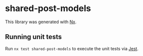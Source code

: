 # shared-post-models

This library was generated with [Nx](https://nx.dev).

## Running unit tests

Run `nx test shared-post-models` to execute the unit tests via [Jest](https://jestjs.io).
